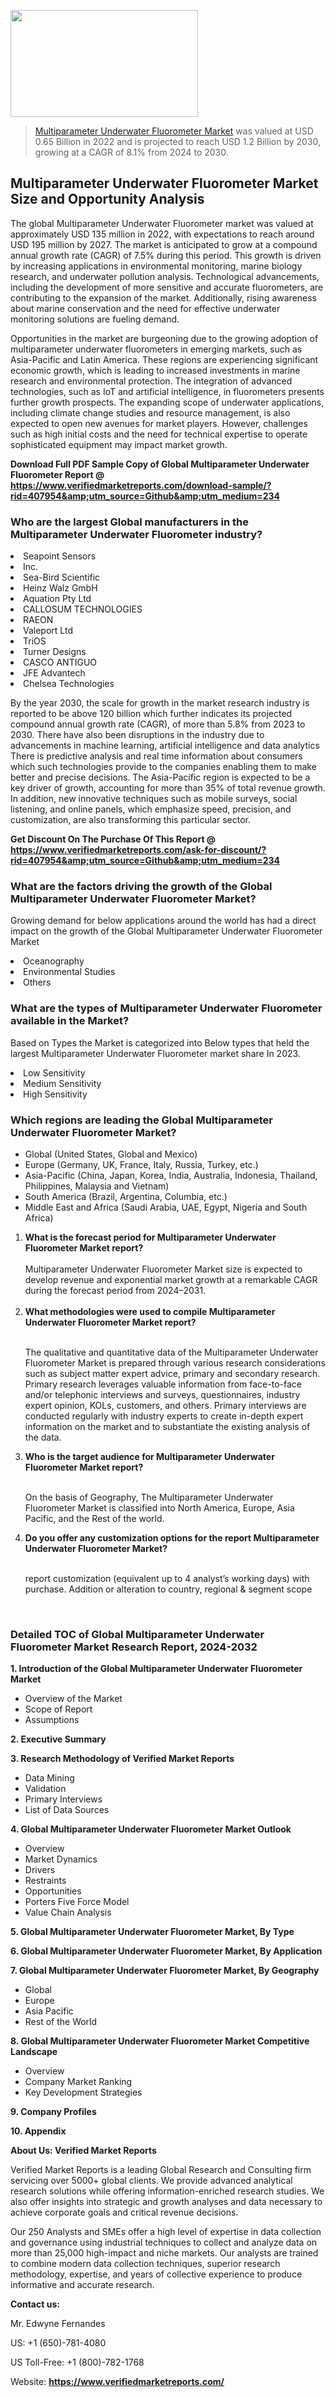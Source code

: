 
<img src="https://ffe5etoiles.com/wp-content/uploads/2024/12/MST1-300x171.png" alt="" width="300" height="171" class="alignnone size-medium wp-image-20088" /><blockquote><p><p><a href="https://www.verifiedmarketreports.com/download-sample/?rid=407954&utm_source=Github&utm_medium=234" target="_blank">Multiparameter Underwater Fluorometer Market</a> was valued at USD 0.65 Billion in 2022 and is projected to reach USD 1.2 Billion by 2030, growing at a CAGR of 8.1% from 2024 to 2030.</p></blockquote><p><h2>Multiparameter Underwater Fluorometer Market Size and Opportunity Analysis</h2><p>The global Multiparameter Underwater Fluorometer market was valued at approximately USD 135 million in 2022, with expectations to reach around USD 195 million by 2027. The market is anticipated to grow at a compound annual growth rate (CAGR) of 7.5% during this period. This growth is driven by increasing applications in environmental monitoring, marine biology research, and underwater pollution analysis. Technological advancements, including the development of more sensitive and accurate fluorometers, are contributing to the expansion of the market. Additionally, rising awareness about marine conservation and the need for effective underwater monitoring solutions are fueling demand.</p><p>Opportunities in the market are burgeoning due to the growing adoption of multiparameter underwater fluorometers in emerging markets, such as Asia-Pacific and Latin America. These regions are experiencing significant economic growth, which is leading to increased investments in marine research and environmental protection. The integration of advanced technologies, such as IoT and artificial intelligence, in fluorometers presents further growth prospects. The expanding scope of underwater applications, including climate change studies and resource management, is also expected to open new avenues for market players. However, challenges such as high initial costs and the need for technical expertise to operate sophisticated equipment may impact market growth.</p></p><p class=""><strong>Download Full PDF Sample Copy of Global Multiparameter Underwater Fluorometer Report @ <a href="https://www.verifiedmarketreports.com/download-sample/?rid=407954&amp;utm_source=Github&amp;utm_medium=234" target="_blank">https://www.verifiedmarketreports.com/download-sample/?rid=407954&amp;utm_source=Github&amp;utm_medium=234</a></strong></p><h3 id="" class="">Who are the largest Global manufacturers in the Multiparameter Underwater Fluorometer industry?</h3><p><li>Seapoint Sensors</li><li> Inc.</li><li> Sea-Bird Scientific</li><li> Heinz Walz GmbH</li><li> Aquation Pty Ltd</li><li> CALLOSUM TECHNOLOGIES</li><li> RAEON</li><li> Valeport Ltd</li><li> TriOS</li><li> Turner Designs</li><li> CASCO ANTIGUO</li><li> JFE Advantech</li><li> Chelsea Technologies</li></p><div class=""><div class="" dir="" data-message-author-role="" data-message-id="" data-message-model-slug=""><div class=""><div class=""><div class=""><div class="" dir="" data-message-author-role="" data-message-id="" data-message-model-slug=""><div class=""><div class=""><p>By the year 2030, the scale for growth in the market research industry is reported to be above 120 billion which further indicates its projected compound annual growth rate (CAGR), of more than 5.8% from 2023 to 2030. There have also been disruptions in the industry due to advancements in machine learning, artificial intelligence and data analytics There is predictive analysis and real time information about consumers which such technologies provide to the companies enabling them to make better and precise decisions. The Asia-Pacific region is expected to be a key driver of growth, accounting for more than 35% of total revenue growth. In addition, new innovative techniques such as mobile surveys, social listening, and online panels, which emphasize speed, precision, and customization, are also transforming this particular sector.</p><p><strong>Get Discount On The Purchase Of This Report @&nbsp; <a href="https://www.verifiedmarketreports.com/ask-for-discount/?rid=407954&amp;utm_source=Github&amp;utm_medium=234" target="_blank">https://www.verifiedmarketreports.com/ask-for-discount/?rid=407954&amp;utm_source=Github&amp;utm_medium=234</a></strong></p></div></div></div></div></div></div></div></div><h3 id="" class="">What are the factors driving the growth of the Global Multiparameter Underwater Fluorometer Market?</h3><p id="" class="">Growing demand for below applications around the world has had a direct impact on the growth of the Global Multiparameter Underwater Fluorometer Market</p><p id="" class=""><li>Oceanography</li><li> Environmental Studies</li><li> Others</li></p><h3 id="" class="">What are the types of Multiparameter Underwater Fluorometer available in the Market?</h3><p id="" class="">Based on Types the Market is categorized into Below types that held the largest Multiparameter Underwater Fluorometer market share In 2023.</p><p id="" class=""><li>Low Sensitivity</li><li> Medium Sensitivity</li><li> High Sensitivity</li></p><h3 id="" class="">Which regions are leading the Global Multiparameter Underwater Fluorometer Market?</h3><ul><li>Global (United States, Global and Mexico)</li><li>Europe (Germany, UK, France, Italy, Russia, Turkey, etc.)</li><li>Asia-Pacific (China, Japan, Korea, India, Australia, Indonesia, Thailand, Philippines, Malaysia and Vietnam)</li><li>South America (Brazil, Argentina, Columbia, etc.)</li><li>Middle East and Africa (Saudi Arabia, UAE, Egypt, Nigeria and South Africa)</li></ul><p><ol><li><strong>What is the forecast period for Multiparameter Underwater Fluorometer Market report?<br /></strong><br /><span data-sheets-root="1" data-sheets-value="{&quot;1&quot;:2,&quot;2&quot;:&quot;XXXX size is expected to develop revenue and exponential market growth at a remarkable CAGR during the forecast period from 2024&ndash;2030.&quot;}" data-sheets-userformat="{&quot;2&quot;:12674,&quot;4&quot;:{&quot;1&quot;:2,&quot;2&quot;:16776960},&quot;10&quot;:2,&quot;11&quot;:0,&quot;15&quot;:&quot;Arial&quot;,&quot;16&quot;:12}">Multiparameter Underwater Fluorometer Market size is expected to develop revenue and exponential market growth at a remarkable CAGR during the forecast period from 2024&ndash;2031.</span><br /><br /></li><li><strong>What methodologies were used to compile Multiparameter Underwater Fluorometer Market report?<br /><br /></strong><p>The qualitative and quantitative data of the&nbsp;Multiparameter Underwater Fluorometer Market is prepared through various research considerations such as subject matter expert advice, primary and secondary research. Primary research leverages valuable information from face-to-face and/or telephonic interviews and surveys, questionnaires, industry expert opinion, KOLs, customers, and others. Primary interviews are conducted regularly with industry experts to create in-depth expert information on the market and to substantiate the existing analysis of the data.&nbsp;</p></li><li><strong>Who is the target audience for Multiparameter Underwater Fluorometer Market report?<br /><br /></strong><p>On the basis of Geography, The&nbsp;Multiparameter Underwater Fluorometer Market is classified into North America, Europe, Asia Pacific, and the Rest of the world.</p></li><li><strong>Do you offer any customization options for the report Multiparameter Underwater Fluorometer Market?<br /><br /></strong><p>report customization (equivalent up to 4 analyst&rsquo;s working days) with purchase. Addition or alteration to country, regional &amp; segment scope</p><p>&nbsp;</p></li></ol></p><h3 id="" class="">Detailed TOC of Global Multiparameter Underwater Fluorometer Market Research Report, 2024-2032</h3><p id="" class=""><strong>1. Introduction of the Global Multiparameter Underwater Fluorometer Market</strong></p><ul><li>Overview of the Market</li><li>Scope of Report</li><li>Assumptions</li></ul><p id="" class=""><strong>2. Executive Summary</strong></p><p id="" class=""><strong>3. Research Methodology of&nbsp;Verified Market Reports</strong></p><ul><li>Data Mining</li><li>Validation</li><li>Primary Interviews</li><li>List of Data Sources</li></ul><p id="" class=""><strong>4. Global Multiparameter Underwater Fluorometer Market Outlook</strong></p><ul><li>Overview</li><li>Market Dynamics</li><li>Drivers</li><li>Restraints</li><li>Opportunities</li><li>Porters Five Force Model</li><li>Value Chain Analysis</li></ul><p id="" class=""><strong>5. Global Multiparameter Underwater Fluorometer Market, By&nbsp;Type</strong></p><p id="" class=""><strong>6. Global Multiparameter Underwater Fluorometer Market, By Application</strong></p><p id="" class=""><strong>7. Global Multiparameter Underwater Fluorometer Market, By Geography</strong></p><ul><li>Global</li><li>Europe</li><li>Asia Pacific</li><li>Rest of the World</li></ul><p id="" class=""><strong>8. Global Multiparameter Underwater Fluorometer Market Competitive Landscape</strong></p><ul><li>Overview</li><li>Company Market Ranking</li><li>Key Development Strategies</li></ul><p id="" class=""><strong>9. Company Profiles</strong></p><p id="" class=""><strong>10. Appendix</strong></p><p id="" class=""><strong>About Us: Verified Market Reports</strong></p><p id="" class="">Verified Market Reports is a leading Global Research and Consulting firm servicing over 5000+ global clients. We provide advanced analytical research solutions while offering information-enriched research studies. We also offer insights into strategic and growth analyses and data necessary to achieve corporate goals and critical revenue decisions.</p><p id="" class="">Our 250 Analysts and SMEs offer a high level of expertise in data collection and governance using industrial techniques to collect and analyze data on more than 25,000 high-impact and niche markets. Our analysts are trained to combine modern data collection techniques, superior research methodology, expertise, and years of collective experience to produce informative and accurate research.</p><p id="" class=""><strong>Contact us:</strong></p><p id="" class="">Mr. Edwyne Fernandes</p><p id="" class="">US: +1 (650)-781-4080</p><p id="" class="">US Toll-Free: +1 (800)-782-1768</p><p id="" class="">Website: <a target="" data-test-app-aware-link=""><strong>https://www.verifiedmarketreports.com/</strong></a></p>

